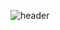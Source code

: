 ![header](https://capsule-render.vercel.app/api?type=Cylinder&color=auto&height=300&section=header&text=Gong-U&fontSize=80)
